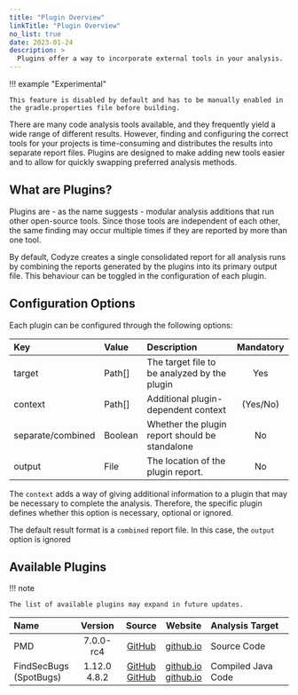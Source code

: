 ```yaml
---
title: "Plugin Overview"
linkTitle: "Plugin Overview"
no_list: true
date: 2023-01-24
description: >
  Plugins offer a way to incorporate external tools in your analysis.
---
```


!!! example "Experimental"

    This feature is disabled by default and has to be manually enabled in the gradle.properties file before building.


There are many code analysis tools available, and they frequently yield a wide range of different results.
However, finding and configuring the correct tools for your projects is time-consuming and distributes the results into separate report files.
Plugins are designed to make adding new tools easier and to allow for quickly swapping preferred analysis methods.

## What are Plugins?

Plugins are - as the name suggests - modular analysis additions that run other open-source tools.
Since those tools are independent of each other, the same finding may occur multiple times if they are reported by more than one tool.

By default, Codyze creates a single consolidated report for all analysis runs by combining the reports generated by the plugins into its primary output file.
This behaviour can be toggled in the configuration of each plugin.

## Configuration Options

Each plugin can be configured through the following options:

| Key               | Value   | Description                                     | Mandatory |
|:------------------|:--------|:------------------------------------------------|:---------:|
| target            | Path[]  | The target file to be analyzed by the plugin    |    Yes    |
| context           | Path[]  | Additional plugin-dependent context             | (Yes/No)  |
| separate/combined | Boolean | Whether the plugin report should be standalone  |    No     |
| output            | File    | The location of the plugin report.              |    No     |

The `context` adds a way of giving additional information to a plugin that may be necessary to complete the analysis. Therefore, the specific plugin defines whether this option is necessary, optional or ignored.

The default result format is a `combined` report file. In this case, the `output` option is ignored

## Available Plugins

!!! note

    The list of available plugins may expand in future updates.

| Name                        |      Version      |                                                    Source                                                    |                                           Website                                           | Analysis Target    |
|:----------------------------|:-----------------:|:------------------------------------------------------------------------------------------------------------:|:-------------------------------------------------------------------------------------------:|:-------------------|
| PMD                         |     7.0.0-rc4     |                                     [GitHub](https://github.com/pmd/pmd)                                     |                             [github.io](https://pmd.github.io/)                             | Source Code        |
| FindSecBugs <br> (SpotBugs) | 1.12.0 <br> 4.8.2 | [GitHub](https://github.com/find-sec-bugs/find-sec-bugs) <br> [GitHub](https://github.com/spotbugs/spotbugs) | [github.io](https://find-sec-bugs.github.io/) <br> [github.io](https://spotbugs.github.io/) | Compiled Java Code |